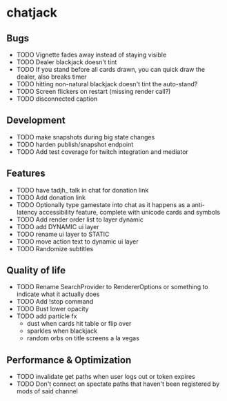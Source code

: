 # chatjack

## Bugs

- TODO Vignette fades away instead of staying visible
- TODO Dealer blackjack doesn't tint
- TODO If you stand before all cards drawn, you can quick draw the dealer, also breaks timer
- TODO hitting non-natural blackjack doesn't tint the auto-stand?
- TODO Screen flickers on restart (missing render call?)
- TODO disconnected caption

## Development

- TODO make snapshots during big state changes
- TODO harden publish/snapshot endpoint
- TODO Add test coverage for twitch integration and mediator

## Features

- TODO have tadjh\_ talk in chat for donation link
- TODO Add donation link
- TODO Optionally type gamestate into chat as it happens as a anti-latency accessibility feature, complete with unicode cards and symbols
- TODO Add render order list to layer dynamic
- TODO add DYNAMIC ui layer
- TODO rename ui layer to STATIC
- TODO move action text to dynamic ui layer
- TODO Randomize subtitles

## Quality of life

- TODO Rename SearchProvider to RendererOptions or something to indicate what it actually does
- TODO Add !stop command
- TODO Bust lower opacity
- TODO add particle fx
  - dust when cards hit table or flip over
  - sparkles when blackjack
  - random orbs on title screens a la vegas

## Performance & Optimization

- TODO invalidate get paths when user logs out or token expires
- TODO Don't connect on spectate paths that haven't been registered by mods of said channel
